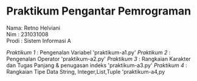 # Praktikum Pengantar Pemrograman
<div> Nama: Retno Helviani </div>
<div> Nim : 231031008 </div>
<div> Prodi : Sistem Informasi A </div>

*Praktikum 1* : Pengenalan Variabel 'praktikum-a1.py'
*Praktikum 2* : Pengenalan Operator 'praktikum-a2.py'
*Praktikum 3* : Rangkaian Karakter dan Tugas Panjang & penugasan indeks 'praktikum-a3.py'
*Praktikum 4* : Rangkaian Tipe Data String, Integer,List,Tuple 'praktikum-a4,py


